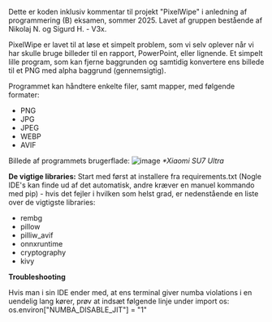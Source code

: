 Dette er koden inklusiv kommentar til projekt "PixelWipe" i anledning af programmering (B) eksamen, sommer 2025. 
Lavet af gruppen bestående af Nikolaj N. og Sigurd H. - V3x.

PixelWipe er lavet til at løse et simpelt problem, som vi selv oplever når vi har skulle bruge billeder til en rapport, PowerPoint, eller lignende. Et simpelt lille program, som kan fjerne baggrunden og samtidig konvertere ens billede til et PNG med alpha baggrund (gennemsigtig). 

Programmet kan håndtere enkelte filer, samt mapper, med følgende formater: 
- PNG
- JPG
- JPEG
- WEBP
- AVIF

Billede af programmets brugerflade:
![image](https://github.com/user-attachments/assets/5b2a85c0-a696-4485-98e5-7fd75c08dd13)
_*Xiaomi SU7 Ultra_


**De vigtige libraries:**
Start med først at installere fra requirements.txt (Nogle IDE's kan finde ud af det automatisk, andre kræver en manuel kommando med pip) - hvis det fejler i hvilken som helst grad, er nedenstående en liste over de vigtigste libraries:
- rembg
- pillow
- pilliw_avif
- onnxruntime
- cryptography
- kivy

**Troubleshooting**

Hvis man i sin IDE ender med, at ens terminal giver numba violations i en uendelig lang kører, prøv at indsæt følgende linje under import os:
os.environ["NUMBA_DISABLE_JIT"] = "1"
